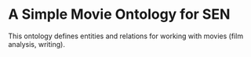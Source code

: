 # A Simple Movie Ontology for SEN

This ontology defines entities and relations for working with movies (film analysis, writing).
